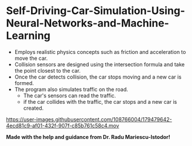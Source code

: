 # Self-Driving-Car-Simulation-Using-Neural-Networks-and-Machine-Learning

- Employs realistic physics concepts such as friction and acceleration to move the car.
- Collision sensors are designed using the intersection formula and take the point closest to the car.
- Once the car detects collision, the car stops moving and a new car is formed.
- The program also simulates traffic on the road. 
  - The car's sensors can read the traffic.
  - if the car collides with the traffic, the car stops and a new car is created.
 
 

https://user-images.githubusercontent.com/108766004/179479642-4ecd81c9-af01-432f-907f-c85b761c58c4.mov


 
 

**Made with the help and guidance from Dr. Radu Mariescu-Istodor!**
